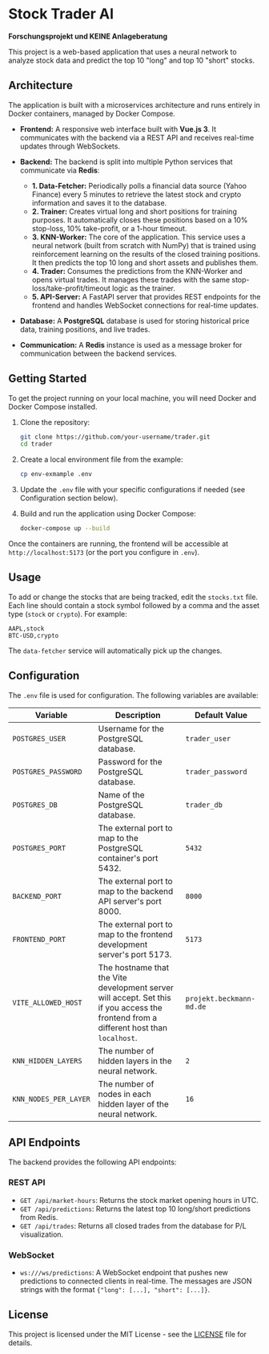 # Stock Trader AI

**Forschungsprojekt und KEINE Anlageberatung**

This project is a web-based application that uses a neural network to analyze stock data and predict the top 10 "long" and top 10 "short" stocks.

## Architecture

The application is built with a microservices architecture and runs entirely in Docker containers, managed by Docker Compose.

- **Frontend:** A responsive web interface built with **Vue.js 3**. It communicates with the backend via a REST API and receives real-time updates through WebSockets.

- **Backend:** The backend is split into multiple Python services that communicate via **Redis**:
  - **1. Data-Fetcher:** Periodically polls a financial data source (Yahoo Finance) every 5 minutes to retrieve the latest stock and crypto information and saves it to the database.
  - **2. Trainer:** Creates virtual long and short positions for training purposes. It automatically closes these positions based on a 10% stop-loss, 10% take-profit, or a 1-hour timeout.
  - **3. KNN-Worker:** The core of the application. This service uses a neural network (built from scratch with NumPy) that is trained using reinforcement learning on the results of the closed training positions. It then predicts the top 10 long and short assets and publishes them.
  - **4. Trader:** Consumes the predictions from the KNN-Worker and opens virtual trades. It manages these trades with the same stop-loss/take-profit/timeout logic as the trainer.
  - **5. API-Server:** A FastAPI server that provides REST endpoints for the frontend and handles WebSocket connections for real-time updates.

- **Database:** A **PostgreSQL** database is used for storing historical price data, training positions, and live trades.

- **Communication:** A **Redis** instance is used as a message broker for communication between the backend services.

## Getting Started

To get the project running on your local machine, you will need Docker and Docker Compose installed.

1.  Clone the repository:
    ```sh
    git clone https://github.com/your-username/trader.git
    cd trader
    ```
2.  Create a local environment file from the example:
    ```sh
    cp env-exmample .env
    ```
3.  Update the `.env` file with your specific configurations if needed (see Configuration section below).

4.  Build and run the application using Docker Compose:
    ```sh
    docker-compose up --build
    ```

Once the containers are running, the frontend will be accessible at `http://localhost:5173` (or the port you configure in `.env`).

## Usage

To add or change the stocks that are being tracked, edit the `stocks.txt` file. Each line should contain a stock symbol followed by a comma and the asset type (`stock` or `crypto`). For example:
```
AAPL,stock
BTC-USD,crypto
```
The `data-fetcher` service will automatically pick up the changes.

## Configuration

The `.env` file is used for configuration. The following variables are available:

| Variable              | Description                                                                                             | Default Value   |
| --------------------- | ------------------------------------------------------------------------------------------------------- | --------------- |
| `POSTGRES_USER`       | Username for the PostgreSQL database.                                                                   | `trader_user`   |
| `POSTGRES_PASSWORD`   | Password for the PostgreSQL database.                                                                   | `trader_password`|
| `POSTGRES_DB`         | Name of the PostgreSQL database.                                                                        | `trader_db`     |
| `POSTGRES_PORT`       | The external port to map to the PostgreSQL container's port 5432.                                       | `5432`          |
| `BACKEND_PORT`        | The external port to map to the backend API server's port 8000.                                         | `8000`          |
| `FRONTEND_PORT`       | The external port to map to the frontend development server's port 5173.                                | `5173`          |
| `VITE_ALLOWED_HOST`   | The hostname that the Vite development server will accept. Set this if you access the frontend from a different host than `localhost`. | `projekt.beckmann-md.de` |
| `KNN_HIDDEN_LAYERS`   | The number of hidden layers in the neural network.                                                      | `2`             |
| `KNN_NODES_PER_LAYER` | The number of nodes in each hidden layer of the neural network.                                         | `16`            |


## API Endpoints

The backend provides the following API endpoints:

### REST API

-   `GET /api/market-hours`: Returns the stock market opening hours in UTC.
-   `GET /api/predictions`: Returns the latest top 10 long/short predictions from Redis.
-   `GET /api/trades`: Returns all closed trades from the database for P/L visualization.

### WebSocket

-   `ws:///ws/predictions`: A WebSocket endpoint that pushes new predictions to connected clients in real-time. The messages are JSON strings with the format `{"long": [...], "short": [...]}`.

## License

This project is licensed under the MIT License - see the [LICENSE](LICENSE) file for details.